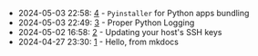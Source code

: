 * 2024-05-03 22:58: [4](4/index.md) - `Pyinstaller` for Python apps bundling
* 2024-05-03 22:49: [3](3/index.md) - Proper Python Logging
* 2024-05-02 16:58: [2](2/index.md) - Updating your host's SSH keys
* 2024-04-27 23:30: [1](1/index.md) - Hello, from mkdocs
